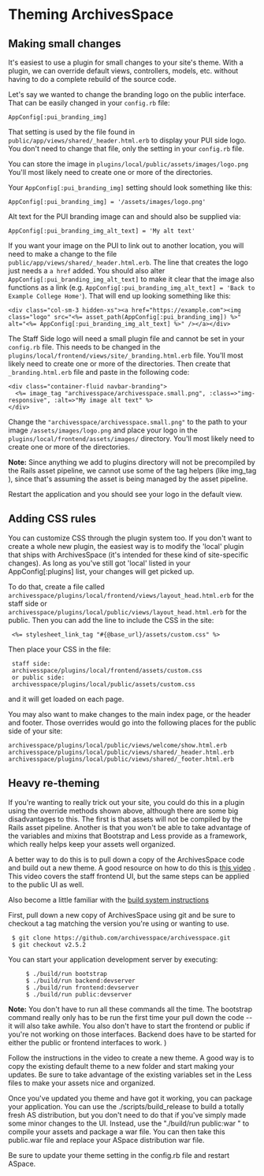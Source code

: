 # Theming ArchivesSpace

## Making small changes

It's easiest to use a plugin for small changes to your site's theme. With a plugin,
we can override default views, controllers, models, etc. without having to do a
complete rebuild of the source code.

Let's say we wanted to change the branding logo on the public
interface. That can be easily changed in your `config.rb` file:

```
AppConfig[:pui_branding_img]
```

That setting is used by the file found in `public/app/views/shared/_header.html.erb` to display your PUI side logo. You don't need to change that file, only the setting in your `config.rb` file.

You can store the image in `plugins/local/public/assets/images/logo.png` You'll most likely need to create one or more of the directories.

Your `AppConfig[:pui_branding_img]` setting should look something like this:

```
AppConfig[:pui_branding_img] = '/assets/images/logo.png'
```

Alt text for the PUI branding image can and should also be supplied via:

```
AppConfig[:pui_branding_img_alt_text] = 'My alt text'
````

If you want your image on the PUI to link out to another location, you will need to make a change to the file `public/app/views/shared/_header.html.erb`. The line that creates the logo just needs a `a href` added.  You should also alter `AppConfig[:pui_branding_img_alt_text]` to make it clear that the image also functions as a link (e.g. `AppConfig[:pui_branding_img_alt_text] = 'Back to Example College Home'`). That will end up looking something like this:

```
<div class="col-sm-3 hidden-xs"><a href="https://example.com"><img class="logo" src="<%= asset_path(AppConfig[:pui_branding_img]) %>" alt="<%= AppConfig[:pui_branding_img_alt_text] %>" /></a></div>
```

The Staff Side logo will need a small plugin file and cannot be set in your `config.rb` file. This needs to be changed in the `plugins/local/frontend/views/site/_branding.html.erb` file. You'll most likely need to create one or more of the directories. Then create that `_branding.html.erb` file and paste in the following code:

```
<div class="container-fluid navbar-branding">
  <%= image_tag "archivesspace/archivesspace.small.png", :class=>"img-responsive", :alt=>"My image alt text" %>
</div>
```

Change the `"archivesspace/archivesspace.small.png"` to the path to your image `/assets/images/logo.png` and place your logo in the `plugins/local/frontend/assets/images/` directory. You'll most likely need to create one or more of the directories.

**Note:** Since anything we add to plugins directory will not be precompiled by
the Rails asset pipeline, we cannot use some of the tag helpers
(like img_tag ), since that's assuming the asset is being managed by the
asset pipeline.

Restart the application and you should see your logo in the default view.

## Adding CSS rules

You can customize CSS through the plugin system too. If you don't want to create
a whole new plugin, the easiest way is to modify the 'local' plugin that ships
with ArchivesSpace (it's intended for these kind of site-specific changes). As
long as you've still got 'local' listed in your AppConfig[:plugins] list, your
changes will get picked up.

To do that, create a file called
`archivesspace/plugins/local/frontend/views/layout_head.html.erb` for the staff
side or `archivesspace/plugins/local/public/views/layout_head.html.erb` for the
public. Then you can add the line to include the CSS in the site:

     <%= stylesheet_link_tag "#{@base_url}/assets/custom.css" %>

Then place your CSS in the file:

     staff side:
     archivesspace/plugins/local/frontend/assets/custom.css
     or public side:
     archivesspace/plugins/local/public/assets/custom.css

and it will get loaded on each page.

You may also want to make changes to the main index page, or the header and
footer. Those overrides would go into the following places for the public side
of your site:

    archivesspace/plugins/local/public/views/welcome/show.html.erb
    archivesspace/plugins/local/public/views/shared/_header.html.erb
    archivesspace/plugins/local/public/views/shared/_footer.html.erb

## Heavy re-theming

If you're wanting to really trick out your site, you could do this in a plugin
using the override methods shown above, although there are some big disadvantages
to this. The first is that assets will not be compiled by the Rails asset
pipeline. Another is that you won't be able to take advantage of the variables
and mixins that Bootstrap and Less provide as a framework, which really helps
keep your assets well organized.

A better way to do this is to pull down a copy of the ArchivesSpace code and
build out a new theme. A good resource on how to do this is
[this video](https://www.youtube.com/watch?v=Uny736mZVnk) .
This video covers the staff frontend UI, but the same steps can be applied to
the public UI as well.

Also become a little familiar with the
[build system instructions ](../development/dev.md)


First, pull down a new copy of ArchivesSpace using git and be sure to checkout
a tag matching the version you're using or wanting to use.

     $ git clone https://github.com/archivesspace/archivesspace.git
     $ git checkout v2.5.2

You can start your application development server by executing:

	     $ ./build/run bootstrap
	     $ ./build/run backend:devserver
	     $ ./build/run frontend:devserver
	     $ ./build/run public:devserver

**Note:** You don't have to run all these commands all the time. The bootstrap
command really only has to be run the first time your pull down the code --
it will also take awhile.  You also don't have to start the frontend or public
if you're not working on those interfaces. Backend does have to be started for
either the public or frontend interfaces to work. )


Follow the instructions in the video to create a new theme. A good way is to copy the existing default theme to a new folder and start making your updates. Be sure to take advantage of the existing variables set in the Less files to make your assets nice and organized.

Once you've updated you theme and have got it working, you can package your application. You can use the ./scripts/build_release to build a totally fresh AS distribution, but you don't need to do that if you've simply made some minor changes to the UI. Instead, use the "./build/run public:war " to compile your assets and package a war file. You can then take this public.war file and replace your ASpace distribution war file.

Be sure to update your theme setting in the config.rb file and restart ASpace.
